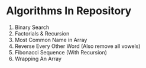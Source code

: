 # Algorithms In Repository

1. Binary Search
2. Factorials & Recursion
3. Most Common Name in Array
4. Reverse Every Other Word (Also remove all vowels)
5. Fibonacci Sequence (With Recursion)
6. Wrapping An Array
